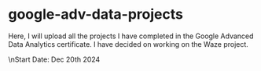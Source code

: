 # google-adv-data-projects
Here, I will upload all the projects I have completed in the Google Advanced Data Analytics certificate.
I have decided on working on the Waze project.


\\nStart Date: Dec 20th 2024

